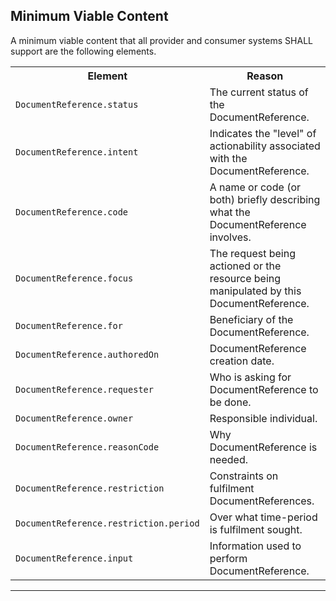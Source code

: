 ## Minimum Viable Content

A minimum viable content that all provider and consumer systems SHALL support are the following elements.

<table class="assets">
<tr>
<th width="30%">Element</th>
<th width="70%">Reason</th>
</tr>
<tr>
<td><code>DocumentReference.status</code></td>
<td>The current status of the DocumentReference.</td>
</tr>
<tr>
<td><code>DocumentReference.intent</code></td>
<td>Indicates the "level" of actionability associated with the DocumentReference.</td>
</tr>
<tr>
<td><code>DocumentReference.code</code></td>
<td>A name or code (or both) briefly describing what the DocumentReference involves.</td>
</tr>
<tr>
<td><code>DocumentReference.focus</code></td>
<td>The request being actioned or the resource being manipulated by this DocumentReference.</td>
</tr>
<tr>
<td><code>DocumentReference.for</code></td>
<td>Beneficiary of the DocumentReference.</td>
</tr>
<tr>
<td><code>DocumentReference.authoredOn</code></td>
<td>DocumentReference creation date.</td>
</tr>
<tr>
<td><code>DocumentReference.requester</code></td>
<td>Who is asking for DocumentReference to be done.</td>
</tr>
<tr>
<td><code>DocumentReference.owner</code></td>
<td>Responsible individual.</td>
</tr>
<tr>
<td><code>DocumentReference.reasonCode</code></td>
<td>Why DocumentReference is needed.</td>
</tr>
<tr>
<td><code>DocumentReference.restriction</code></td>
<td>Constraints on fulfilment DocumentReferences.</td>
</tr>
<tr>
<td><code>DocumentReference.restriction.period</code></td>
<td>Over what time-period is fulfilment sought.
</td>
</tr>
<tr>
<td><code>DocumentReference.input</code></td>
<td>Information used to perform DocumentReference.</td>
</tr>
</table>

---
